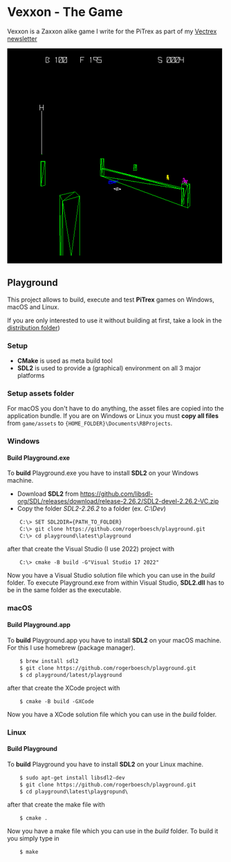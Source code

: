 

# Vexxon - The Game

Vexxon is a Zaxxon alike game I write for the PiTrex as part of my [Vectrex newsletter](https://vectrex.substack.com)

![Vexxon - The Game](doc/game.png)

## Playground

This project allows to build, execute and test **PiTrex** games on Windows, macOS and Linux.

If you are only interested to use it without building at first, take a look in the [distribution folder](distribution/))

### Setup

- **CMake** is used as meta build tool
- **SDL2** is used to provide a (graphical) environment on all 3 major platforms


### Setup assets folder

For macOS you don't have to do anything, the asset files are copied into the application bundle.
If you are on Windows or Linux you must **copy all files** from ```game/assets``` to ```{HOME_FOLDER}\Documents\RBProjects```.


### Windows

#### Build Playground.exe

To **build** Playground.exe you have to install **SDL2** on your Windows machine.

- Download **SDL2** from https://github.com/libsdl-org/SDL/releases/download/release-2.26.2/SDL2-devel-2.26.2-VC.zip
- Copy the folder *SDL2-2.26.2* to a folder (ex. *C:\Dev*)

```
    C:\> SET SDL2DIR={PATH_TO_FOLDER}
    C:\> git clone https://github.com/rogerboesch/playground.git
    C:\> cd playground\latest\playground
```

after that create the Visual Studio (I use 2022) project with

```
    C:\> cmake -B build -G"Visual Studio 17 2022"
```

Now you have a Visual Studio solution file which you can use in the *build* folder.
To execute Playground.exe from within Visual Studio, **SDL2.dll** has to be in the same folder as the executable.


### macOS

#### Build Playground.app

To **build** Playground.app you have to install **SDL2** on your macOS machine.
For this I use homebrew (package manager).

```
    $ brew install sdl2
    $ git clone https://github.com/rogerboesch/playground.git
    $ cd playground/latest/playground
```

after that create the XCode project with

```
    $ cmake -B build -GXCode
```

Now you have a XCode solution file which you can use in the *build* folder.


### Linux

#### Build Playground

To **build** Playground you have to install **SDL2** on your Linux machine.

```
    $ sudo apt-get install libsdl2-dev
    $ git clone https://github.com/rogerboesch/playground.git
    $ cd playground\latest\playgropund\
```

after that create the make file with

```
    $ cmake .
```

Now you have a make file which you can use in the *build* folder. To build it you simply type in

```
    $ make
```
